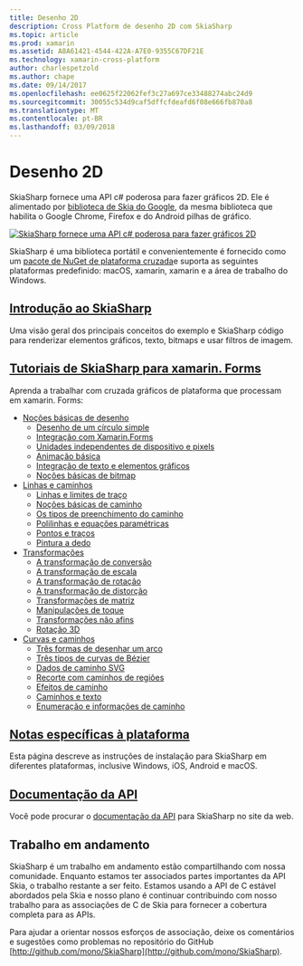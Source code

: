 ```yaml
---
title: Desenho 2D
description: Cross Platform de desenho 2D com SkiaSharp
ms.topic: article
ms.prod: xamarin
ms.assetid: A8A61421-4544-422A-A7E0-9355C67DF21E
ms.technology: xamarin-cross-platform
author: charlespetzold
ms.author: chape
ms.date: 09/14/2017
ms.openlocfilehash: ee0625f22062fef3c27a697ce33488274abc24d9
ms.sourcegitcommit: 30055c534d9caf5dffcfdeafd6f08e666fb870a8
ms.translationtype: MT
ms.contentlocale: pt-BR
ms.lasthandoff: 03/09/2018
---
```

# <a name="2d-drawing"></a>Desenho 2D

SkiaSharp fornece uma API c# poderosa para fazer gráficos 2D. Ele é alimentado por [biblioteca de Skia do Google](http://skia.org), da mesma biblioteca que habilita o Google Chrome, Firefox e do Android pilhas de gráfico.

[![](images/ide-sml.png "SkiaSharp fornece uma API c# poderosa para fazer gráficos 2D")](images/ide.png#lightbox)

SkiaSharp é uma biblioteca portátil e convenientemente é fornecido como um [pacote de NuGet de plataforma cruzada](https://www.nuget.org/packages/SkiaSharp)e suporta as seguintes plataformas predefinido: macOS, xamarin, xamarin e a área de trabalho do Windows.

## <a name="introduction-to-skiasharpgraphics-gamesskiasharpintroductionmd"></a>[Introdução ao SkiaSharp](~/graphics-games/skiasharp/introduction.md)

Uma visão geral dos principais conceitos do exemplo e SkiaSharp código para renderizar elementos gráficos, texto, bitmaps e usar filtros de imagem.

## <a name="skiasharp-tutorials-for-xamarinformsxamarin-formsuser-interfacegraphicsskiasharpindexmd"></a>[Tutoriais de SkiaSharp para xamarin. Forms](~/xamarin-forms/user-interface/graphics/skiasharp/index.md)

Aprenda a trabalhar com cruzada gráficos de plataforma que processam em xamarin. Forms:

- [Noções básicas de desenho](~/xamarin-forms/user-interface/graphics/skiasharp/basics/index.md)
  * [Desenho de um círculo simple](~/xamarin-forms/user-interface/graphics/skiasharp/basics/circle.md)
  * [Integração com Xamarin.Forms](~/xamarin-forms/user-interface/graphics/skiasharp/basics/integration.md)
  * [Unidades independentes de dispositivo e pixels](~/xamarin-forms/user-interface/graphics/skiasharp/basics/pixels.md)
  * [Animação básica](~/xamarin-forms/user-interface/graphics/skiasharp/basics/animation.md)
  * [Integração de texto e elementos gráficos](~/xamarin-forms/user-interface/graphics/skiasharp/basics/text.md)
  * [Noções básicas de bitmap](~/xamarin-forms/user-interface/graphics/skiasharp/basics/bitmaps.md)
- [Linhas e caminhos](~/xamarin-forms/user-interface/graphics/skiasharp/paths/index.md)
  * [Linhas e limites de traço](~/xamarin-forms/user-interface/graphics/skiasharp/paths/lines.md)
  * [Noções básicas de caminho](~/xamarin-forms/user-interface/graphics/skiasharp/paths/paths.md)
  * [Os tipos de preenchimento do caminho](~/xamarin-forms/user-interface/graphics/skiasharp/paths/fill-types.md)
  * [Polilinhas e equações paramétricas](~/xamarin-forms/user-interface/graphics/skiasharp/paths/polylines.md)
  * [Pontos e traços](~/xamarin-forms/user-interface/graphics/skiasharp/paths/dots.md)
  * [Pintura a dedo](~/xamarin-forms/user-interface/graphics/skiasharp/paths/finger-paint.md)
- [Transformações](~/xamarin-forms/user-interface/graphics/skiasharp/transforms/index.md)
  * [A transformação de conversão](~/xamarin-forms/user-interface/graphics/skiasharp/transforms/translate.md)
  * [A transformação de escala](~/xamarin-forms/user-interface/graphics/skiasharp/transforms/scale.md)
  * [A transformação de rotação](~/xamarin-forms/user-interface/graphics/skiasharp/transforms/rotate.md)
  * [A transformação de distorção](~/xamarin-forms/user-interface/graphics/skiasharp/transforms/skew.md)
  * [Transformações de matriz](~/xamarin-forms/user-interface/graphics/skiasharp/transforms/matrix.md)
  * [Manipulações de toque](~/xamarin-forms/user-interface/graphics/skiasharp/transforms/touch.md)
  * [Transformações não afins](~/xamarin-forms/user-interface/graphics/skiasharp/transforms/non-affine.md)
  * [Rotação 3D](~/xamarin-forms/user-interface/graphics/skiasharp/transforms/3d-rotation.md)
- [Curvas e caminhos](~/xamarin-forms/user-interface/graphics/skiasharp/curves/index.md)
  * [Três formas de desenhar um arco](~/xamarin-forms/user-interface/graphics/skiasharp/curves/arcs.md)
  * [Três tipos de curvas de Bézier](~/xamarin-forms/user-interface/graphics/skiasharp/curves/beziers.md)
  * [Dados de caminho SVG](~/xamarin-forms/user-interface/graphics/skiasharp/curves/path-data.md)
  * [Recorte com caminhos de regiões](~/xamarin-forms/user-interface/graphics/skiasharp/curves/clipping.md)
  * [Efeitos de caminho](~/xamarin-forms/user-interface/graphics/skiasharp/curves/effects.md)
  * [Caminhos e texto](~/xamarin-forms/user-interface/graphics/skiasharp/curves/text-paths.md)
  * [Enumeração e informações de caminho](~/xamarin-forms/user-interface/graphics/skiasharp/curves/information.md)

## <a name="platform-specific-notesgraphics-gamesskiasharpplatformmd"></a>[Notas específicas à plataforma](~/graphics-games/skiasharp/platform.md)

Esta página descreve as instruções de instalação para SkiaSharp em diferentes plataformas, inclusive Windows, iOS, Android e macOS.

## <a name="api-documentationhttpsdeveloperxamarincomapinamespaceskiasharp"></a>[Documentação da API](https://developer.xamarin.com/api/namespace/SkiaSharp/)

Você pode procurar o [documentação da API](https://developer.xamarin.com/api/namespace/SkiaSharp/) para SkiaSharp no site da web.

## <a name="work-in-progress"></a>Trabalho em andamento

SkiaSharp é um trabalho em andamento estão compartilhando com nossa comunidade. Enquanto estamos ter associados partes importantes da API Skia, o trabalho restante a ser feito. Estamos usando a API de C estável abordados pela Skia e nosso plano é continuar contribuindo com nosso trabalho para as associações de C de Skia para fornecer a cobertura completa para as APIs.

Para ajudar a orientar nossos esforços de associação, deixe os comentários e sugestões como problemas no repositório do GitHub [http://github.com/mono/SkiaSharp](http://github.com/mono/SkiaSharp).
